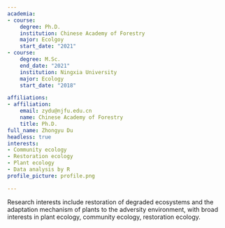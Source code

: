 ```yaml
---
academia:
- course:
    degree: Ph.D.
    institution: Chinese Academy of Forestry
    major: Ecolgoy
    start_date: "2021"
- course:
    degree: M.Sc.
    end_date: "2021"
    institution: Ningxia University
    major: Ecology
    start_date: "2018"

affiliations:
- affiliation:
    email: zydu@njfu.edu.cn
    name: Chinese Academy of Forestry
    title: Ph.D.
full_name: Zhongyu Du
headless: true
interests:
- Community ecology
- Restoration ecology
- Plant ecology
- Data analysis by R
profile_picture: profile.png

---
```


Research interests include restoration of degraded ecosystems and the adaptation mechanism of plants to the adversity environment, with broad interests in plant ecology, community ecology, restoration ecology.

[1]: ahadsfsa.com
